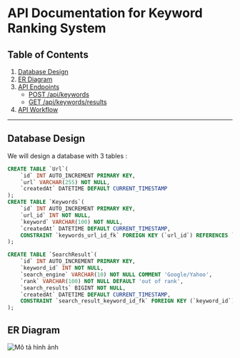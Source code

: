 # API Documentation for Keyword Ranking System

## Table of Contents
1. [Database Design](#database-design)
2. [ER Diagram](#er-diagram)
3. [API Endpoints](#api-endpoints)
    - [POST /api/keywords](#post-apikeywords)
    - [GET /api/keywords/results](#get-apikeywordsresults)
4. [API Workflow](#api-workflow)

---

## Database Design
We will design a database with 3 tables :

```sql
CREATE TABLE `Url`(
    `id` INT AUTO_INCREMENT PRIMARY KEY,
    `url` VARCHAR(255) NOT NULL,
    `createdAt` DATETIME DEFAULT CURRENT_TIMESTAMP
);
CREATE TABLE `Keywords`(
    `id` INT AUTO_INCREMENT PRIMARY KEY,
    `url_id` INT NOT NULL,
    `keyword` VARCHAR(100) NOT NULL,
    `createdAt` DATETIME DEFAULT CURRENT_TIMESTAMP,
    CONSTRAINT `keywords_url_id_fk` FOREIGN KEY (`url_id`) REFERENCES `Url` (`id`)
);

CREATE TABLE `SearchResult`(
    `id` INT AUTO_INCREMENT PRIMARY KEY,
    `keyword_id` INT NOT NULL,
    `search_engine` VARCHAR(10) NOT NULL COMMENT 'Google/Yahoo',
    `rank` VARCHAR(100) NOT NULL DEFAULT 'out of rank',
    `search_results` BIGINT NOT NULL,
    `createdAt` DATETIME DEFAULT CURRENT_TIMESTAMP,
    CONSTRAINT `search_result_keyword_id_fk` FOREIGN KEY (`keyword_id`) REFERENCES `Keywords` (`id`)
);
```

## ER Diagram
![Mô tả hình ảnh](https://drawsql.app/teams/local-25/diagrams/test-allgrowlabo/embed)
